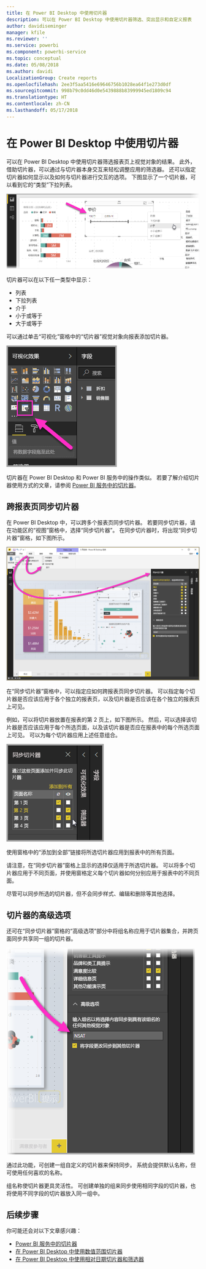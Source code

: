 ```yaml
---
title: 在 Power BI Desktop 中使用切片器
description: 可以在 Power BI Desktop 中使用切片器筛选、突出显示和自定义报表
author: davidiseminger
manager: kfile
ms.reviewer: ''
ms.service: powerbi
ms.component: powerbi-service
ms.topic: conceptual
ms.date: 05/08/2018
ms.author: davidi
LocalizationGroup: Create reports
ms.openlocfilehash: 2ee3f5aa5416e69646756b1028ea64f1e273d0df
ms.sourcegitcommit: 998b79c0dd46d0e5439888b83999945ed1809c94
ms.translationtype: HT
ms.contentlocale: zh-CN
ms.lasthandoff: 05/17/2018
---
```

# <a name="using-slicers-power-bi-desktop"></a>在 Power BI Desktop 中使用切片器

可以在 Power BI Desktop 中使用切片器筛选报表页上视觉对象的结果。 此外，借助切片器，可以通过与切片器本身交互来轻松调整应用的筛选器。 还可以指定切片器如何显示以及如何与切片器进行交互的选项。 下图显示了一个切片器，可以看到它的“类型”下拉列表。 

![桌面版的切片器](media/desktop-slicers/desktop-slicers_01.png)

切片器可以在以下任一类型中显示：

* 列表
* 下拉列表
* 介于
* 小于或等于
* 大于或等于

可以通过单击“可视化”窗格中的“切片器”视觉对象向报表添加切片器。

![切片器视觉对象类型](media/desktop-slicers/desktop-slicers_02.png)

切片器在 Power BI Desktop 和 Power BI 服务中的操作类似。 若要了解介绍切片器使用方式的文章，请参阅 [Power BI 服务中的切片器](power-bi-visualization-slicers.md)。

## <a name="synchronize-slicers-across-report-pages"></a>跨报表页同步切片器

在 Power BI Desktop 中，可以跨多个报表页同步切片器。 若要同步切片器，请在功能区的“视图”窗格中，选择“同步切片器”。 在同步切片器时，将出现“同步切片器”窗格，如下图所示。

![显示“同步切片器”窗格](media/desktop-slicers/desktop-slicers_03.png)

在“同步切片器”窗格中，可以指定应如何跨报表页同步切片器。 可以指定每个切片器是否应该应用于各个独立的报表页，以及切片器是否应该在各个独立的报表页上可见。

例如，可以将切片器放置在报表的第 2 页上，如下图所示。 然后，可以选择该切片器是否应该应用于每个所选页面，以及该切片器是否应在报表中的每个所选页面上可见。 可以为每个切片器应用上述任意组合。 

![同步切片器](media/desktop-slicers/desktop-slicers_04.png)

使用窗格中的“添加到全部”链接将所选切片器应用到报表中的所有页面。


请注意，在“同步切片器”窗格上显示的选择仅适用于所选切片器。 可以将多个切片器应用于不同页面，并使用窗格定义每个切片器如何分别应用于报表中的不同页面。 

尽管可以同步所选的切片器，但不会同步样式、编辑和删除等其他选择。 

## <a name="advanced-options-for-slicers"></a>切片器的高级选项

还可在“同步切片器”窗格的“高级选项”部分中将组名称应用于切片器集合，并跨页面同步共享同一组的切片器。 

![切片器的组名称](media/desktop-slicers/desktop-slicers_05.png)

通过此功能，可创建一组自定义的切片器来保持同步。 系统会提供默认名称，但可使用任何喜欢的名称。 

组名称使切片器更具灵活性。 可创建单独的组来同步使用相同字段的切片器，也将使用不同字段的切片器放入同一组中。 


## <a name="next-steps"></a>后续步骤

你可能还会对以下文章感兴趣：

* [Power BI 服务中的切片器](power-bi-visualization-slicers.md)
* [在 Power BI Desktop 中使用数值范围切片器](desktop-slicer-numeric-range.md)
* [在 Power BI Desktop 中使用相对日期切片器和筛选器](desktop-slicer-filter-date-range.md)

